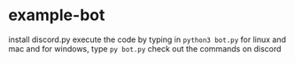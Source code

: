﻿# example-bot
install discord.py
execute the code by typing in `python3 bot.py` for linux and mac and for windows, type `py bot.py`
check out the commands on discord
